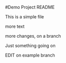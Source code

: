 #Demo Project README

This is a simple file

more text

more changes, on a branch

Just something going on

EDIT on example branch
